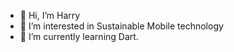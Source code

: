 - 👋 Hi, I’m Harry
- 👀 I’m interested in Sustainable Mobile technology
- 🌱 I’m currently learning Dart. 
  

<!---
murungi-h/murungi-h is a ✨ special ✨ repository because its `README.md` (this file) appears on your GitHub profile.
You can click the Preview link to take a look at your changes.
--->
